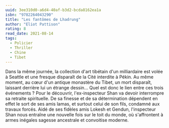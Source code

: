 ```yaml
---
uuid: 3ee310d0-a6d4-40af-b3d2-bcda8162ea1a
isbn: "9782264043290"
title: "Les fantômes de Lhadrung"
author: "Eliot Pattison"
rating: 8
read_date: 2021-08-14
tags:
  - Policier
  - Thriller
  - Chine
  - Tibet
---
```


Dans la même journée, la collection d'art tibétain d'un milliardaire est volée à Seattle et une fresque disparaît de la Cité interdite à Pékin. Au même moment, au cœur d'un antique monastère du Tibet, un mort disparaît, laissant derrière lui un étrange dessin… Quel est donc le lien entre ces trois événements ? Pour le découvrir, l'ex-inspecteur Shan va devoir interrompre sa retraite spirituelle. De sa finesse et de sa détermination dépendent en effet le sort de ses amis lamas, et surtout celui de son fils, condamné aux travaux forcés. Aidé de ses fidèles amis Lokesh et Gendun, l'inspecteur Shan nous entraîne une nouvelle fois sur le toit du monde, où s'affrontent à armes inégales sagesse ancestrale et convoitise moderne.
